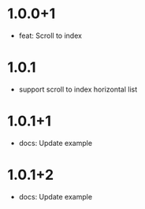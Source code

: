 # 1.0.0+1

- feat: Scroll to index

# 1.0.1

- support scroll to index horizontal list

# 1.0.1+1

- docs: Update example

# 1.0.1+2

- docs: Update example
